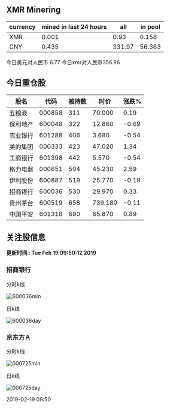 ## XMR Minering

|currency|mined in last 24 hours|all|in pool|
|---|---|---|---|
|XMR|0.001|0.93|0.158|
|CNY|0.435|331.97|56.363|

今日美元对人民币 6.77	今日xmr对人民币356.96


## 今日重仓股 

|股名|代码|被持数|时价|涨跌%|
|---|---|---|---|---|
|五粮液|000858|311|70.000|0.19|
|保利地产|600048|322|12.860|-0.69|
|农业银行|601288|406|3.680|-0.54|
|美的集团|000333|423|47.020|1.34|
|工商银行|601398|442|5.570|-0.54|
|格力电器|000651|504|45.230|2.59|
|伊利股份|600887|519|25.770|-0.19|
|招商银行|600036|530|29.970|0.33|
|贵州茅台|600519|658|739.180|-0.11|
|中国平安|601318|690|65.870|0.89|

## 关注股信息
**更新时间 : Tue Feb 19 09:50:12 2019**
### 招商银行 
分时k线

![600036min](http://image.sinajs.cn/newchart/min/n/sh600036.gif)

日k线

![600036day](http://image.sinajs.cn/newchart/daily/n/sh600036.gif)

### 京东方Ａ 
分时k线

![000725min](http://image.sinajs.cn/newchart/min/n/sz000725.gif)

日k线

![000725day](http://image.sinajs.cn/newchart/daily/n/sz000725.gif)

2019-02-19 09:50